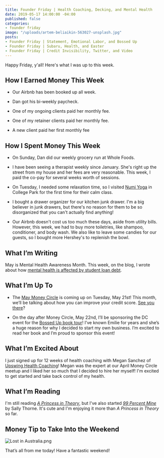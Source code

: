 ```yaml
---
title: Founder Friday | Health Coaching, Decking, and Mental Health
date: 2019-05-17 14:00:00 -04:00
published: false
categories:
- founder friday
image: "/uploads/artem-beliaikin-563027-unsplash.jpg"
posts:
- Founder Friday | Statement, Emotional Labor, and Bossed Up
- Founder Friday | Subaru, Health, and Easter
- Founder Friday | Credit Invisibility, Twitter, and Video
---
```


Happy Friday, y'all!  Here's what I was up to this week.

## How I Earned Money This Week

* Our Airbnb has been booked up all week.

* Dan got his bi-weekly paycheck.

* One of my ongoing clients paid her monthly fee.

* One of my retainer clients paid her monthly fee.

* A new client paid her first monthly fee

## How I Spent Money This Week

* On Sunday, Dan did our weekly grocery run at Whole Foods.

* I have been seeing a therapist weekly since January. She's right up the street from my house and her fees are very reasonable. This week, I paid the co-pay for several weeks worth of sessions.

* On Tuesday, I needed some relaxation time, so I visited [Numi Yoga](http://www.numiyoga.com/) in College Park for the first time for their calm class. 

* I bought a drawer organizer for our kitchen junk drawer. I'm a big believer in junk drawers, but there's no reason for them to be so disorganized that you can't actually find anything!

* Our Airbnb doesn't cost us too much these days, aside from utility bills. However, this week, we had to buy more toiletries, like shampoo, conditioner, and body wash. We also like to leave some candies for our guests, so I bought more Hershey's to replenish the bowl.

## What I’m Writing

May is Mental Health Awareness Month. This week, on the blog, I wrote about how [mental health is affected by student loan debt](https://www.maggiegermano.com/blog/student-loan-debt-has-huge-mental-health-impacts/).

## What I’m Up To

* The [May Money Circle](https://www.eventbrite.com/e/money-circle-how-to-improve-your-credit-score-tickets-60438017738) is coming up on Tuesday, May 21st! This month, we’ll be talking about how you can improve your credit score. [See you there](https://www.eventbrite.com/e/money-circle-how-to-improve-your-credit-score-tickets-60438017738)?

* On the day after Money Circle, May 22nd, I’ll be sponsoring the DC event for the [Bossed Up book tour](https://www.facebook.com/events/407079006790252/)! I’ve known Emilie for years and she’s a huge reason for why I decided to start my own business. I’m excited to read her book and I’m proud to sponsor this event!

## What I’m Excited About

I just signed up for 12 weeks of health coaching with Megan Sanchez of [Upswing Health Coaching](https://upswinghealthcoaching.com/)! Megan was the expert at our April Money Circle meetup and I liked her so much that I decided to hire her myself! I'm excited to get started and take back control of my health.

## What I’m Reading

I'm still reading *[A Princess in Theory](https://www.goodreads.com/book/show/35271238-a-princess-in-theory)*, but I've also started *[99 Percent Mine](https://www.goodreads.com/book/show/36300625-99-percent-mine)* by Sally Thorne. It's cute and I'm enjoying it more than *A Princess in Theory* so far.

## Money Tip to Take Into the Weekend

![Lost in Australia.png](/uploads/Lost%20in%20Australia.png)

That’s all from me today! Have a fantastic weekend!